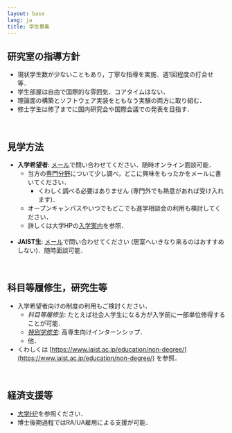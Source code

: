 ```yaml
---
layout: base
lang: ja
title: 学生募集
---
```


## 研究室の指導方針

- 現状学生数が少ないこともあり，丁寧な指導を実施．週1回程度の打合せ等．
- 学生部屋は自由で国際的な雰囲気．コアタイムはない．
- 理論面の構築とソフトウェア実装をともなう実験の両方に取り組む．
- 修士学生は修了までに国内研究会や国際会議での発表を目指す．

<br />

## 見学方法

- **入学希望者**: [メール](mailto:dsksh@jaist.ac.jp)で問い合わせてください．随時オンライン面談可能．
    - 当方の[専門分野](./index.html#research-ja)について少し調べ，どこに興味をもったかをメールに書いてください．
        - くわしく調べる必要はありません (専門外でも熱意があれば受け入れます)．
    - オープンキャンパスやいつでもどこでも進学相談会の利用も検討してください．
    - 詳しくは大学HPの[入学案内](https://www.jaist.ac.jp/admissions/)を参照．<br /><br />
- **JAIST生**: [メール](mailto:dsksh@jaist.ac.jp)で問い合わせてください (居室へいきなり来るのはおすすめしない)．随時面談可能．

<br />

## 科目等履修生，研究生等

- 入学希望者向けの制度の利用もご検討ください．
    - *科目等履修生*: たとえば社会人学生になる方が入学前に一部単位修得することが可能．
    - [*特別学修生*](https://www.jaist.ac.jp/education/non-degree/internship.html): 高専生向けインターンシップ．
    - 他．
- くわしくは [https://www.jaist.ac.jp/education/non-degree/](https://www.jaist.ac.jp/education/non-degree/) を参照．

<br />

## 経済支援等

- [大学HP](https://www.jaist.ac.jp/studentlife/support/scholarships.html)を参照ください．
- 博士後期過程ではRA/UA雇用による支援が可能．

<!-- EOF -->
